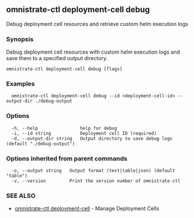 ## omnistrate-ctl deployment-cell debug

Debug deployment cell resources and retrieve custom helm execution logs

### Synopsis

Debug deployment cell resources with custom helm execution logs and save them to a specified output directory.

```
omnistrate-ctl deployment-cell debug [flags]
```

### Examples

```
  omnistrate-ctl deployment-cell debug --id <deployment-cell-id> --output-dir ./debug-output
```

### Options

```
  -h, --help                help for debug
  -i, --id string           Deployment cell ID (required)
  -d, --output-dir string   Output directory to save debug logs (default "./debug-output")
```

### Options inherited from parent commands

```
  -o, --output string   Output format (text|table|json) (default "table")
  -v, --version         Print the version number of omnistrate-ctl
```

### SEE ALSO

* [omnistrate-ctl deployment-cell](omnistrate-ctl_deployment-cell.md)	 - Manage Deployment Cells

